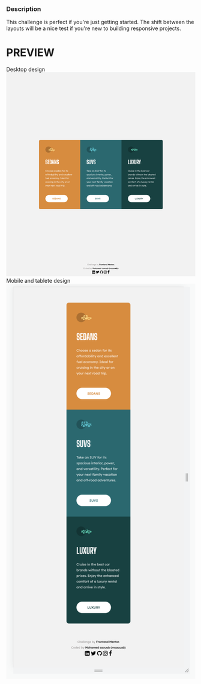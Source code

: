 <p align="center">

### Description
This challenge is perfect if you're just getting started. The shift between the layouts will be a nice test if you're new to building responsive projects.

# PREVIEW
  Desktop design
<img width="1094" alt="so_long" src="/img/desktop design.png">
  <br>
  Mobile and tablete design
<img width="1094" alt="so_long_bonus" src="./img/mobile design.png">
